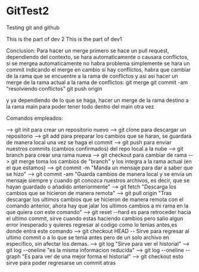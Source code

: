 # GitTest2
Testing git and github

This is the part of dev 2
This is the part of dev1


Conclusion:
Para hacer un merge primero se hace un pull request, dependiendo del contexto, se hara automaticamente o causara conflictos, si se mergea automaticamente no habra problema
simplemente se hara un commit indicando el merge
en cambio si hay conflictos, habra que cambiar de la rama que se encuentre a la rama de conflictos
y asi asi hacer un merge de la rama actual a la rama de conflictos:
git merge <rama actual> <rama destino>
git commit -am "resolviendo conflictos"
git push origin <rama destino>

y ya dependiendo de lo que se haga, hacer un merge de la rama destino a la rama main para poder tener
todo dentro del main otra vez

Comandos empleados:

--> git init para crear un repositorio nuevo
--> git clone para descargar un repositorio
--> git add para preparar los cambios que se haran, se guardara de manera local una vez se haga el commit
--> git push para enviar nuestros commits (cambios confirmados) del repo local a la nube
--> git branch <name> para crear una rama nueva
--> git checkout <branchName> para cambiar de rama
--> git merge <branch> toma los cambios de "branch" y los integra a la rama actual (en el que estamos)
--> git commit -m "Manda un mensaje para dar a saber que se hizo"
--> git commit -am "Guarda cambios de manera local y se envia un mensaje siempre y cuando git conozca nuestros archivos, es decir, que se hayan guardado o añadido anteriormente"
--> git fetch "Descarga los cambios que se hicieron de manera remota"
--> git pull origin <branch> "Tras descargar los ultimos cambios que se hicieron de manera remota con el comando anterior, ahora hay que jalar los ultimos cambios a mi rama en la que quiera con este comando"
--> git reset --hard es para retroceder hacia el ultimo commit, sirve cuando estas haciendo cambios pero salio algun error inesperado y quieres regresar al codigo como lo tenias antes,es donde entra este comando
--> git checkout HEAD -- <file> Sirve para regresar al ultimo commit o a lo que se tenia antes pero de un solo archivo en especifico, sin afectar los demas.
--> git log "Sirve para ver el historial"
--> git log --oneline "es la misma informacion reducida"
--> git log --oneline --graph "Es para ver de una mejor forma el historial"
--> git checkout <Hexadecimal del commit> esto sirve para poder regresarse un commit atras